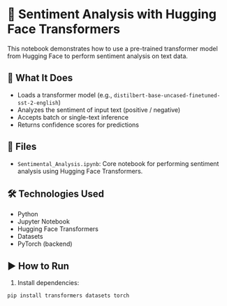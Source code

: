 # 💬 Sentiment Analysis with Hugging Face Transformers

This notebook demonstrates how to use a pre-trained transformer model from Hugging Face to perform sentiment analysis on text data.

## 🤖 What It Does

- Loads a transformer model (e.g., `distilbert-base-uncased-finetuned-sst-2-english`)
- Analyzes the sentiment of input text (positive / negative)
- Accepts batch or single-text inference
- Returns confidence scores for predictions

## 📁 Files

- `Sentimental_Analysis.ipynb`: Core notebook for performing sentiment analysis using Hugging Face Transformers.

## 🛠 Technologies Used

- Python
- Jupyter Notebook
- Hugging Face Transformers
- Datasets
- PyTorch (backend)

## ▶️ How to Run

1. Install dependencies:

```bash
pip install transformers datasets torch

